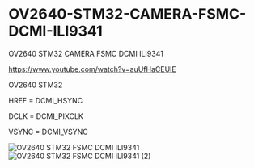# OV2640-STM32-CAMERA-FSMC-DCMI-ILI9341
OV2640 STM32 CAMERA FSMC DCMI ILI9341

https://www.youtube.com/watch?v=auUfHaCEUIE

OV2640        STM32

HREF = DCMI_HSYNC

DCLK = DCMI_PIXCLK

VSYNC = DCMI_VSYNC

![OV2640 STM32 FSMC DCMI ILI9341](https://user-images.githubusercontent.com/31142397/226148153-018e712b-b18d-4ccf-aed3-80778022f73e.jpg)
![OV2640 STM32 FSMC DCMI ILI9341 (2)](https://user-images.githubusercontent.com/31142397/226148183-a6ff1b98-43ac-4c5a-baaf-ade05249850c.jpg)
